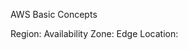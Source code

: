 AWS Basic Concepts

Region: 
Availability Zone:
Edge Location:
<!--stackedit_data:
eyJoaXN0b3J5IjpbMTUyMjExNzQ3OCwtMTc3MTIyOTY0M119
-->